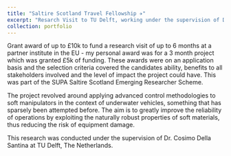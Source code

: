 ```yaml
---
title: "Saltire Scotland Travel Fellowship ✈️"
excerpt: "Resarch Visit to TU Delft, working under the supervision of Dr. Cosimo Della Santina."
collection: portfolio
---
```


Grant award of up to £10k to fund a research visit of up to 6 months at a partner institute in the EU - my personal award was for a 3 month project which was granted £5k of funding. These awards were on an application basis and the selection criteria covered the candidates ability, benefits to all stakeholders involved and the level of impact the project could have. This was part of the SUPA Saltire Scotland Emerging Researcher Scheme.

The project revolved around applying advanced control methodologies to soft manipulators in the context of underwater vehicles, something that has sparsely been attempted before. The aim is to greatly improve the reliability of operations by exploiting the naturally robust properties of soft materials, thus reducing the risk of equipment damage.

This research was conducted under the supervision of Dr. Cosimo Della Santina at TU Delft, The Netherlands.
